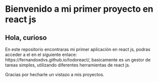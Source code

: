 <h1>Bienvenido a mi primer proyecto en react js</h1>

<h2>Hola, curioso</h2>

<p>En este repositorio encontraras mi primer aplicación en react js, podras acceder a el en el siguiente enlace: https://fernandoxdvs.github.io/todoreact/,
basicamente es un gestor de tareas simples, utilizando diferentes herramientas de react js.</p>

<p>Gracias por hecharle un vistazo a mis proyectos.</p>
